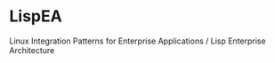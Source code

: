 LispEA
======

Linux Integration Patterns for Enterprise Applications / Lisp Enterprise Architecture

